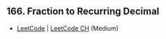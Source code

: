 ## 166. Fraction to Recurring Decimal

-  [LeetCode](https://leetcode.com/problems/fraction-to-recurring-decimal/) | [LeetCode CH](https://leetcode.cn/problems/fraction-to-recurring-decimal/) (Medium)
